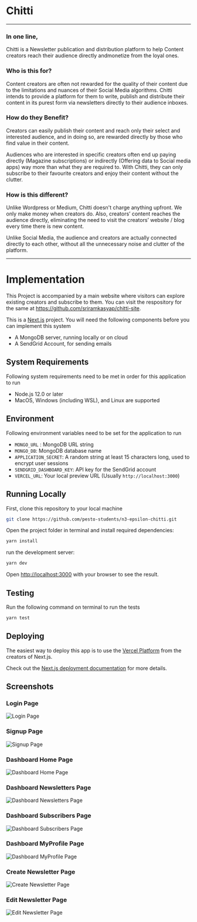 # Chitti

---

### In one line,

Chitti is a Newsletter publication and distribution platform to help Content creators reach their audience directly andmonetize from the loyal ones.

### Who is this for?

Content creators are often not rewarded for the quality of their content due to the limitations and nuances of their Social Media algorithms. Chitti intends to provide a platform for them to write, publish and distribute their content in its purest form via newsletters directly to their audience inboxes.

### How do they Benefit?

Creators can easily publish their content and reach only their select and interested audience, and in doing so, are rewarded directly by those who find value in their content.

Audiences who are interested in specific creators often end up paying directly (Magazine subscriptions) or indirectly (Offering data to Social media apps) way more than what they are required to. With Chitti, they can only subscribe to their favourite creators and enjoy their content without the clutter.

### How is this different?

Unlike Wordpress or Medium, Chitti doesn't charge anything upfront. We only make money when creators do. Also, creators’ content reaches the audience directly, eliminating the need to visit the creators’ website / blog every time there is new content.

Unlike Social Media, the audience and creators are actually connected directly to each other, without all the unnecessary noise and clutter of the platform.

---

# Implementation

This Project is accompanied by a main website where visitors can explore existing creators and subscribe to them. You can visit the respository for the same at https://github.com/sriramkasyap/chitti-site. 

This is a [Next.js](https://nextjs.org/) project. You will need the following components before you can implement this system

- A MongoDB server, running locally or on cloud
- A SendGrid Account, for sending emails

## System Requirements

Following system requirements need to be met in order for this application to run

- Node.js 12.0 or later
- MacOS, Windows (including WSL), and Linux are supported

## Environment

Following environment variables need to be set for the application to run

- `MONGO_URL` : MongoDB URL string
- `MONGO_DB`: MongoDB database name
- `APPLICATION_SECRET`: A random string at least 15 characters long, used to encrypt user sessions
- `SENDGRID_DASHBOARD_KEY`: API key for the SendGrid account
- `VERCEL_URL`: Your local preview URL (Usually `http://localhost:3000`)

## Running Locally

First, clone this repository to your local machine

```bash
git clone https://github.com/pesto-students/n3-epsilon-chitti.git
```

Open the project folder in terminal and install required dependencies:

```bash
yarn install
```

run the development server:

```bash
yarn dev
```

Open [http://localhost:3000](http://localhost:3000) with your browser to see the result.

## Testing

Run the following command on terminal to run the tests

```bash
yarn test
```

## Deploying

The easiest way to deploy this app is to use the [Vercel Platform](https://vercel.com/new?utm_medium=default-template&filter=next.js&utm_source=create-next-app&utm_campaign=create-next-app-readme) from the creators of Next.js.

Check out the [Next.js deployment documentation](https://nextjs.org/docs/deployment) for more details.

## Screenshots

### Login Page

![Login Page](./src/assets/screenshots/login.png "Login Page")

### Signup Page

![Signup Page](./src/assets/screenshots/signup.png "Signup Page")

### Dashboard Home Page

![Dashboard Home Page](./src/assets/screenshots/dashboard_home.png "Dashboard Home Page")

### Dashboard Newsletters Page

![Dashboard Newsletters Page](./src/assets/screenshots/dashboard_newsletters.png "Dashboard Newsletters Page")

### Dashboard Subscribers Page

![Dashboard Subscribers Page](./src/assets/screenshots/dashboard_subscribers.png "Dashboard Subscribers Page")

### Dashboard MyProfile Page

![Dashboard MyProfile Page](./src/assets/screenshots/dashboard_myprofile.png "Dashboard MyProfile Page")

### Create Newsletter Page

![Create Newsletter Page](./src/assets/screenshots/create_newsletter.png "Create Newsletter Page")

### Edit Newsletter Page

![Edit Newsletter Page](./src/assets/screenshots/edit_newsletter.png "Edit Newsletter Page")
